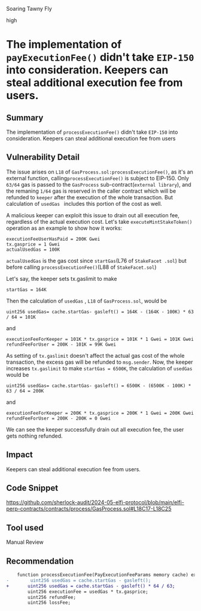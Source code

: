 Soaring Tawny Fly

high

# The implementation of `payExecutionFee()` didn't take `EIP-150` into consideration. Keepers can steal additional execution fee from users.

## Summary
The implementation of `processExecutionFee()` didn't take `EIP-150` into consideration. Keepers can steal additional execution fee from users

## Vulnerability Detail
The issue arises on `L18` of `GasProcess.sol:processExecutionFee()`, as it's an external function, calling`processExecutionFee()` is subject to EIP-150.
Only `63/64` gas is passed to the `GasProcess` sub-contract(`external library`), and the remaning `1/64` gas is reserved in the caller contract which will be refunded to `keeper` after the execution of the whole transaction. But calculation of `usedGas `  includes this portion of the cost as well.

A malicious keeper can exploit this issue to drain out all execution fee, regardless of the actual execution cost.
Let's take `executeMintStakeToken()` operation as an example to show how it works:
```solidity
executionFeeUserHasPaid = 200K Gwei
tx.gasprice = 1 Gwei
actualUsedGas = 100K
```
`actualUsedGas` is the gas cost since `startGas`(L76 of `StakeFacet .sol`) but before calling `processExecutionFee()`(L88 of `StakeFacet.sol`)

Let's say, the keeper sets tx.gaslimit to make
```solidity
startGas = 164K
```
Then the calculation of `usedGas` , `L18` of `GasProcess.sol`, would be
```solidity
uint256 usedGas= cache.startGas- gasleft() = 164K - (164K - 100K) * 63 / 64 = 101K
```
and
```solidity
executionFeeForKeeper = 101K * tx.gasprice = 101K * 1 Gwei = 101K Gwei
refundFeeForUser = 200K - 101K = 99K Gwei
```
As setting of `tx.gaslimit` doesn't affect the actual gas cost of the whole transaction, the excess gas will be refunded to `msg.sender`. Now, the keeper increases `tx.gaslimit` to make `startGas = 6500K`, the calculation of `usedGas` would be
```solidity
uint256 usedGas= cache.startGas- gasleft() = 6500K - (6500K - 100K) * 63 / 64 = 200K
```
and
```solidity
executionFeeForKeeper = 200K * tx.gasprice = 200K * 1 Gwei = 200K Gwei
refundFeeForUser = 200K - 200K = 0 Gwei
```
We can see the keeper successfully drain out all execution fee, the user gets nothing refunded.
## Impact
Keepers can steal additional execution fee from users.
## Code Snippet
https://github.com/sherlock-audit/2024-05-elfi-protocol/blob/main/elfi-perp-contracts/contracts/process/GasProcess.sol#L18C17-L18C25
## Tool used

Manual Review

## Recommendation
```diff
    function processExecutionFee(PayExecutionFeeParams memory cache) external {
-        uint256 usedGas = cache.startGas - gasleft();
+       uint256 usedGas = cache.startGas - gasleft() * 64 / 63;
        uint256 executionFee = usedGas * tx.gasprice;
        uint256 refundFee;
        uint256 lossFee;
```